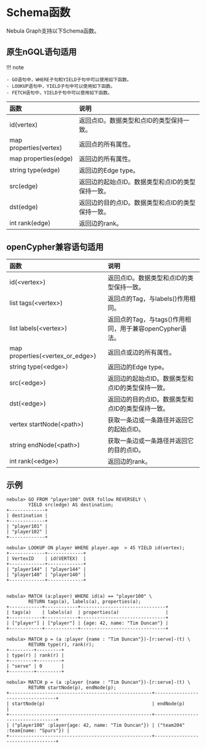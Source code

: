 # Schema函数

Nebula Graph支持以下Schema函数。

## 原生nGQL语句适用

!!! note

    - GO语句中，WHERE子句和YIELD子句中可以使用如下函数。
    - LOOKUP语句中，YIELD子句中可以使用如下函数。
    - FETCH语句中，YIELD子句中可以使用如下函数。

|函数| 说明 |
|:----  |  :----|
|id(vertex) | 返回点ID。数据类型和点ID的类型保持一致。|
|map properties(vertex) | 返回点的所有属性。|
|map properties(edge) | 返回边的所有属性。|
|string type(edge) | 返回边的Edge type。|
|src(edge)|返回边的起始点ID。数据类型和点ID的类型保持一致。|
|dst(edge)|返回边的目的点ID。数据类型和点ID的类型保持一致。|
|int rank(edge) | 返回边的rank。|

## openCypher兼容语句适用

|函数| 说明 |
|:----  |  :----|
| id(<vertex\>) | 返回点ID。数据类型和点ID的类型保持一致。|
|list tags(<vertex\>) | 返回点的Tag，与labels()作用相同。|
|list labels(<vertex\>) | 返回点的Tag，与tags()作用相同，用于兼容openCypher语法。|
|map properties(<vertex_or_edge\>) | 返回点或边的所有属性。|
|string type(<edge\>) | 返回边的Edge type。|
|src(<edge\>)|返回边的起始点ID。数据类型和点ID的类型保持一致。|
|dst(<edge\>)|返回边的目的点ID。数据类型和点ID的类型保持一致。|
|vertex startNode(<path\>) | 获取一条边或一条路径并返回它的起始点ID。|
|string endNode(<path\>) | 获取一条边或一条路径并返回它的目的点ID。|
|int rank(<edge\>) | 返回边的rank。|

## 示例

```ngql
nebula> GO FROM "player100" OVER follow REVERSELY \
        YIELD src(edge) AS destination;
+-------------+
| destination |
+-------------+
| "player101" |
| "player102" |
+-------------+

nebula> LOOKUP ON player WHERE player.age  > 45 YIELD id(vertex);
+-------------+-------------+
| VertexID    | id(VERTEX)  |
+-------------+-------------+
| "player144" | "player144" |
| "player140" | "player140" |
+-------------+-------------+


nebula> MATCH (a:player) WHERE id(a) == "player100" \
        RETURN tags(a), labels(a), properties(a);
+------------+------------+-------------------------------+
| tags(a)    | labels(a)  | properties(a)                 |
+------------+------------+-------------------------------+
| ["player"] | ["player"] | {age: 42, name: "Tim Duncan"} |
+------------+------------+-------------------------------+

nebula> MATCH p = (a :player {name : "Tim Duncan"})-[r:serve]-(t) \
        RETURN type(r), rank(r);
+---------+---------+
| type(r) | rank(r) |
+---------+---------+
| "serve" | 0       |
+---------+---------+

nebula> MATCH p = (a :player {name : "Tim Duncan"})-[r:serve]-(t) \
        RETURN startNode(p), endNode(p);
+----------------------------------------------------+----------------------------------+
| startNode(p)                                       | endNode(p)                       |
+----------------------------------------------------+----------------------------------+
| ("player100" :player{age: 42, name: "Tim Duncan"}) | ("team204" :team{name: "Spurs"}) |
+----------------------------------------------------+----------------------------------+
```

